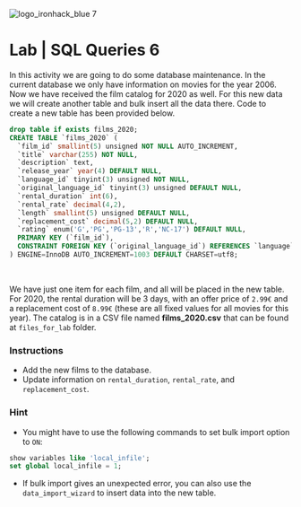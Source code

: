 ![logo_ironhack_blue 7](https://user-images.githubusercontent.com/23629340/40541063-a07a0a8a-601a-11e8-91b5-2f13e4e6b441.png)

# Lab | SQL Queries 6

In this activity we are going to do some database maintenance. In the current database we only have information on movies for the year 2006. Now we have received the film catalog for 2020 as well. For this new data we will create another table and bulk insert all the data there. Code to create a new table has been provided below.

```sql
drop table if exists films_2020;
CREATE TABLE `films_2020` (
  `film_id` smallint(5) unsigned NOT NULL AUTO_INCREMENT,
  `title` varchar(255) NOT NULL,
  `description` text,
  `release_year` year(4) DEFAULT NULL,
  `language_id` tinyint(3) unsigned NOT NULL,
  `original_language_id` tinyint(3) unsigned DEFAULT NULL,
  `rental_duration` int(6),
  `rental_rate` decimal(4,2),
  `length` smallint(5) unsigned DEFAULT NULL,
  `replacement_cost` decimal(5,2) DEFAULT NULL,
  `rating` enum('G','PG','PG-13','R','NC-17') DEFAULT NULL,
  PRIMARY KEY (`film_id`),
  CONSTRAINT FOREIGN KEY (`original_language_id`) REFERENCES `language` (`language_id`) ON DELETE RESTRICT ON UPDATE CASCADE
) ENGINE=InnoDB AUTO_INCREMENT=1003 DEFAULT CHARSET=utf8;
```

<br>

We have just one item for each film, and all will be placed in the new table. For 2020, the rental duration will be 3 days, with an offer price of `2.99€` and a replacement cost of `8.99€` (these are all fixed values for all movies for this year). The catalog is in a CSV file named **films_2020.csv** that can be found at `files_for_lab` folder.

### Instructions

- Add the new films to the database.
- Update information on `rental_duration`, `rental_rate`, and `replacement_cost`.

### Hint

- You might have to use the following commands to set bulk import option to `ON`:

```sql
show variables like 'local_infile';
set global local_infile = 1;
```

- If bulk import gives an unexpected error, you can also use the `data_import_wizard` to insert data into the new table.
